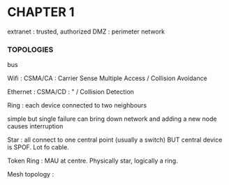 # CHAPTER 1

extranet : trusted, authorized
DMZ : perimeter network

### TOPOLOGIES

bus 

Wifi : CSMA/CA : Carrier Sense Multiple Access / Collision Avoidance 

Ethernet : CSMA/CD : " / Collision Detection 

Ring : each device connected to two neighbours 

simple but single failure can bring down network and adding a new node causes interruption

Star : all connect to one central point (usually a switch) BUT central device is SPOF.  Lot fo cable.  

Token Ring : MAU at centre.  Physically star, logically a ring.

Mesh topology : 
